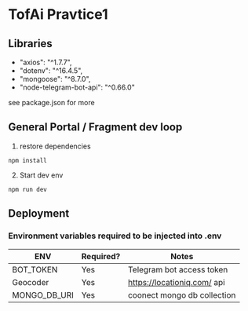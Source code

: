 # TofAi Pravtice1

## Libraries

- "axios": "^1.7.7",
- "dotenv": "^16.4.5",
- "mongoose": "^8.7.0",
- "node-telegram-bot-api": "^0.66.0"

see package.json for more

## General Portal / Fragment dev loop

1. restore dependencies

```
npm install
```

2. Start dev env

```shell
npm run dev 
```

## Deployment

### Environment variables required to be injected into .env

ENV | Required? | Notes
----|-----------|------
BOT_TOKEN | Yes | Telegram bot access token
Geocoder | Yes | https://locationiq.com/ api 
MONGO_DB_URI | Yes | coonect mongo db collection 
